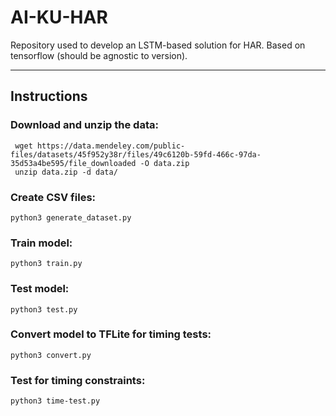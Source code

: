 # AI-KU-HAR

Repository used to develop an LSTM-based solution for HAR.
Based on tensorflow (should be agnostic to version).

---
## Instructions

### Download and unzip the data:

```
 wget https://data.mendeley.com/public-files/datasets/45f952y38r/files/49c6120b-59fd-466c-97da-35d53a4be595/file_downloaded -O data.zip
 unzip data.zip -d data/
```

### Create CSV files:

```
python3 generate_dataset.py
```

### Train model:

```
python3 train.py
```

### Test model:

```
python3 test.py
```

### Convert model to TFLite for timing tests:

```
python3 convert.py
```

### Test for timing constraints:

```
python3 time-test.py
```

